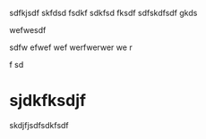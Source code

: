 sdfkjsdf skfdsd fsdkf sdkfsd fksdf sdfskdfsdf gkds

wefwesdf

sdfw
efwef
wef
werfwerwer
we
r



f
sd
<h1>sjdkfksdjf</h1>
<p>skdjfjsdfsdkfsdf</p>
